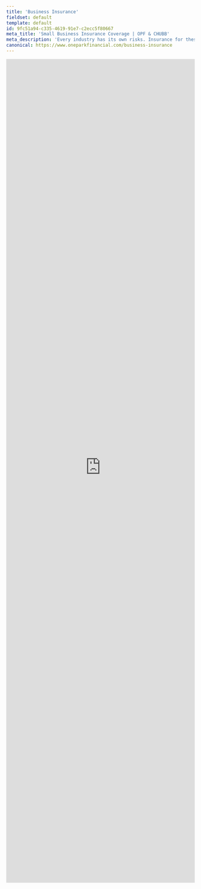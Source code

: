 ```yaml
---
title: 'Business Insurance'
fieldset: default
template: default
id: 9fc51a94-c335-4619-91e7-c2ecc5f80667
meta_title: 'Small Business Insurance Coverage | OPF & CHUBB'
meta_description: 'Every industry has its own risks. Insurance for these businesses should be different too. OPF has partnered with Chubbto help meet your unique needs. Learn more!'
canonical: https://www.oneparkfinancial.com/business-insurance
---
```

<iframe src="https://oneparkfinancial.sureapp.com/embed/v1/bop" style="display: block; border: 0px; margin: 0 auto; width: 100%; max-width: 1400px;min-height:2200px"></iframe>